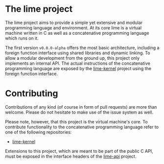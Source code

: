 # The lime project

The lime project aims to provide a simple yet extensive and modular programming language and environment. 
At its core lime is a virtual machine written in C as well as a concatenative programming language which runs on it.

The first version `v0.0.0-alpha` offers the most basic architecture, including a foreign function interface using shared libraries and dynamic linking.
To allow a modular development from the ground up, this project only implements an internal API. 
The actual instructions of the concatenative programming language are exposed by the [lime-kernel](https://github.com/kuchenkruste/lime-kernel) project using the foreign function interface.

# Contributing

Contributions of any kind (of course in form of pull requests) are more than welcome. Please do not hesitate to make use of the issue system as well.

Please note, however, that this project is the virtual machine's core. To contribute functionality to the concatenative programming language refer to one of the following repositories:

* [lime-kernel](https://github.com/kuchenkruste/lime-kernel)

Extensions to this project, which are meant to be part of the public C API, must be exposed in the interface headers of the [lime-api](https://github.com/kuchenkruste/lime-api) project.
